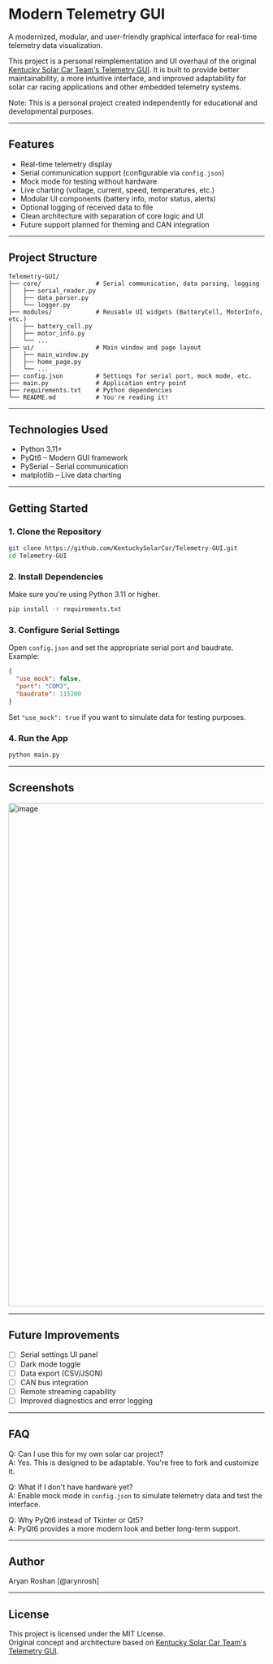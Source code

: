 # Modern Telemetry GUI

A modernized, modular, and user-friendly graphical interface for real-time telemetry data visualization.

This project is a personal reimplementation and UI overhaul of the original [Kentucky Solar Car Team's Telemetry GUI](https://github.com/KentuckySolarCar/Telemetry-GUI). It is built to provide better maintainability, a more intuitive interface, and improved adaptability for solar car racing applications and other embedded telemetry systems.

Note: This is a personal project created independently for educational and developmental purposes.

---

## Features

- Real-time telemetry display  
- Serial communication support (configurable via `config.json`)  
- Mock mode for testing without hardware  
- Live charting (voltage, current, speed, temperatures, etc.)  
- Modular UI components (battery info, motor status, alerts)  
- Optional logging of received data to file  
- Clean architecture with separation of core logic and UI  
- Future support planned for theming and CAN integration  

---

## Project Structure

```
Telemetry-GUI/
├── core/               # Serial communication, data parsing, logging
│   ├── serial_reader.py
│   ├── data_parser.py
│   └── logger.py
├── modules/            # Reusable UI widgets (BatteryCell, MotorInfo, etc.)
│   ├── battery_cell.py
│   ├── motor_info.py
│   └── ...
├── ui/                 # Main window and page layout
│   ├── main_window.py
│   ├── home_page.py
│   └── ...
├── config.json         # Settings for serial port, mock mode, etc.
├── main.py             # Application entry point
├── requirements.txt    # Python dependencies
└── README.md           # You're reading it!
```

---

## Technologies Used

- Python 3.11+  
- PyQt6 – Modern GUI framework  
- PySerial – Serial communication  
- matplotlib – Live data charting  

---

## Getting Started

### 1. Clone the Repository

```bash
git clone https://github.com/KentuckySolarCar/Telemetry-GUI.git
cd Telemetry-GUI
```

### 2. Install Dependencies

Make sure you're using Python 3.11 or higher.

```bash
pip install -r requirements.txt
```

### 3. Configure Serial Settings

Open `config.json` and set the appropriate serial port and baudrate. Example:

```json
{
  "use_mock": false,
  "port": "COM3",
  "baudrate": 115200
}
```

Set `"use_mock": true` if you want to simulate data for testing purposes.

### 4. Run the App

```bash
python main.py
```

---

## Screenshots

<img width="1496" height="991" alt="image" src="https://github.com/user-attachments/assets/b7103400-1529-42a0-980d-8f229c869474" />


---

## Future Improvements

- [ ] Serial settings UI panel  
- [ ] Dark mode toggle  
- [ ] Data export (CSV/JSON)  
- [ ] CAN bus integration  
- [ ] Remote streaming capability  
- [ ] Improved diagnostics and error logging  

---

## FAQ

Q: Can I use this for my own solar car project?  
A: Yes. This is designed to be adaptable. You're free to fork and customize it.

Q: What if I don't have hardware yet?  
A: Enable mock mode in `config.json` to simulate telemetry data and test the interface.

Q: Why PyQt6 instead of Tkinter or Qt5?  
A: PyQt6 provides a more modern look and better long-term support.

---

## Author

Aryan Roshan [@arynrosh]  

---

## License

This project is licensed under the MIT License.  
Original concept and architecture based on [Kentucky Solar Car Team's Telemetry GUI](https://github.com/KentuckySolarCar/Telemetry-GUI).

